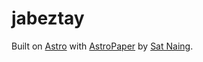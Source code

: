 # jabeztay

Built on [Astro](https://astro.build/) with [AstroPaper](https://github.com/satnaing/astro-paper) by [Sat Naing](https://satnaing.dev).
